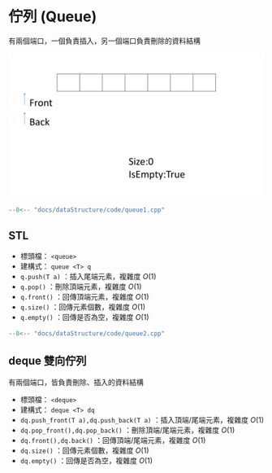 # 佇列 (Queue)

有兩個端口，一個負責插入，另一個端口負責刪除的資料結構

![](images/queue.gif)

```cpp
--8<-- "docs/dataStructure/code/queue1.cpp"
```

## STL

- 標頭檔： `<queue>` 
- 建構式： `queue <T> q` 
-  `q.push(T a)` ：插入尾端元素，複雜度 $O(1)$ 
-  `q.pop()` ：刪除頂端元素，複雜度 $O(1)$ 
-  `q.front()` ：回傳頂端元素，複雜度 $O(1)$ 
-  `q.size()` ：回傳元素個數，複雜度 $O(1)$ 
-  `q.empty()` ：回傳是否為空，複雜度 $O(1)$ 

```cpp
--8<-- "docs/dataStructure/code/queue2.cpp"
```

## deque 雙向佇列

有兩個端口，皆負責刪除、插入的資料結構

- 標頭檔： `<deque>` 
- 建構式： `deque <T> dq` 
-  `dq.push_front(T a),dq.push_back(T a)` ：插入頂端/尾端元素，複雜度 $O(1)$ 
-  `dq.pop_front(),dq.pop_back()` ：刪除頂端/尾端元素，複雜度 $O(1)$ 
-  `dq.front(),dq.back()` ：回傳頂端/尾端元素，複雜度 $O(1)$ 
-  `dq.size()` ：回傳元素個數，複雜度 $O(1)$ 
-  `dq.empty()` ：回傳是否為空，複雜度 $O(1)$ 
